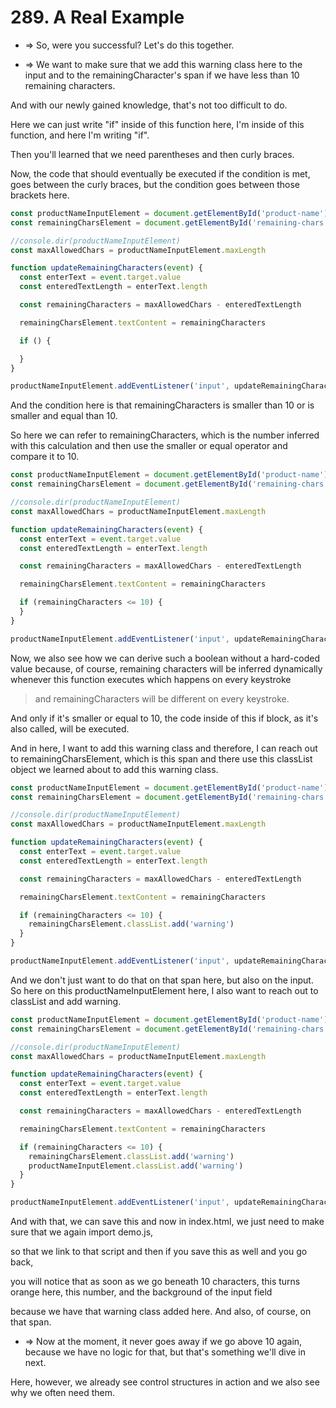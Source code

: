 # 289. A Real Example

- => So, were you successful? Let's do this together.

- => We want to make sure that we add this warning class here to the input and to the remainingCharacter's span if we have less than 10 remaining characters.

And with our newly gained knowledge, that's not too difficult to do.

Here we can just write "if" inside of this function here, I'm inside of this function, and here I'm writing "if".

Then you'll learned that we need parentheses and then curly braces.

Now, the code that should eventually be executed if the condition is met, goes between the curly braces, but the condition goes between those brackets here.

```js
const productNameInputElement = document.getElementById('product-name')
const remainingCharsElement = document.getElementById('remaining-chars')

//console.dir(productNameInputElement)
const maxAllowedChars = productNameInputElement.maxLength

function updateRemainingCharacters(event) {
  const enterText = event.target.value
  const enteredTextLength = enterText.length

  const remainingCharacters = maxAllowedChars - enteredTextLength

  remainingCharsElement.textContent = remainingCharacters

  if () {

  }
}

productNameInputElement.addEventListener('input', updateRemainingCharacters)
```

And the condition here is that remainingCharacters is smaller than 10 or is smaller and equal than 10.

So here we can refer to remainingCharacters, which is the number inferred with this calculation and then use the smaller or equal operator and compare it to 10.

```js
const productNameInputElement = document.getElementById('product-name')
const remainingCharsElement = document.getElementById('remaining-chars')

//console.dir(productNameInputElement)
const maxAllowedChars = productNameInputElement.maxLength

function updateRemainingCharacters(event) {
  const enterText = event.target.value
  const enteredTextLength = enterText.length

  const remainingCharacters = maxAllowedChars - enteredTextLength

  remainingCharsElement.textContent = remainingCharacters

  if (remainingCharacters <= 10) {
  }
}

productNameInputElement.addEventListener('input', updateRemainingCharacters)
```

Now, we also see how we can derive such a boolean without a hard-coded value because, of course, remaining characters will be inferred dynamically whenever this function executes which happens on every keystroke

> and remainingCharacters will be different on every keystroke.

And only if it's smaller or equal to 10, the code inside of this if block, as it's also called, will be executed.

And in here, I want to add this warning class and therefore, I can reach out to remainingCharsElement, which is this span and there use this classList object we learned about to add this warning class.

```js
const productNameInputElement = document.getElementById('product-name')
const remainingCharsElement = document.getElementById('remaining-chars')

//console.dir(productNameInputElement)
const maxAllowedChars = productNameInputElement.maxLength

function updateRemainingCharacters(event) {
  const enterText = event.target.value
  const enteredTextLength = enterText.length

  const remainingCharacters = maxAllowedChars - enteredTextLength

  remainingCharsElement.textContent = remainingCharacters

  if (remainingCharacters <= 10) {
    remainingCharsElement.classList.add('warning')
  }
}

productNameInputElement.addEventListener('input', updateRemainingCharacters)
```

And we don't just want to do that on that span here, but also on the input. So here on this productNameInputElement here, I also want to reach out to classList and add warning.

```js
const productNameInputElement = document.getElementById('product-name')
const remainingCharsElement = document.getElementById('remaining-chars')

//console.dir(productNameInputElement)
const maxAllowedChars = productNameInputElement.maxLength

function updateRemainingCharacters(event) {
  const enterText = event.target.value
  const enteredTextLength = enterText.length

  const remainingCharacters = maxAllowedChars - enteredTextLength

  remainingCharsElement.textContent = remainingCharacters

  if (remainingCharacters <= 10) {
    remainingCharsElement.classList.add('warning')
    productNameInputElement.classList.add('warning')
  }
}

productNameInputElement.addEventListener('input', updateRemainingCharacters)
```

And with that, we can save this and now in index.html, we just need to make sure that we again import demo.js,

so that we link to that script and then if you save this as well and you go back,

you will notice that as soon as we go beneath 10 characters, this turns orange here, this number, and the background of the input field

because we have that warning class added here. And also, of course, on that span.

- => Now at the moment, it never goes away if we go above 10 again, because we have no logic for that, but that's something we'll dive in next.

Here, however, we already see control structures in action and we also see why we often need them.
